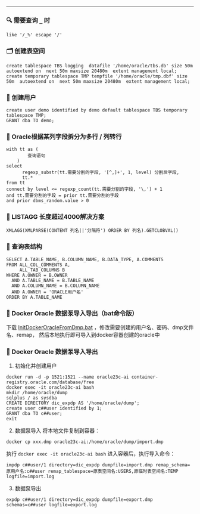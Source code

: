 ---
### 🔍 需要查询 `_` 时
~~~
like '/_%' escape '/'
~~~

### 🗂️ 创建表空间
~~~
create tablespace TBS logging  datafile '/home/oracle/tbs.db' size 50m  autoextend on  next 50m maxsize 20480m  extent management local;
create temporary tablespace TMP tempfile '/home/oracle/tmp.dbf' size 50m  autoextend on  next 50m maxsize 20480m  extent management local;
~~~

### 👤 创建用户
~~~
create user demo identified by demo default tablespace TBS temporary tablespace TMP;
GRANT dba TO demo;
~~~

### 📖 Oracle根据某列字段拆分为多行 / 列转行
~~~
with tt as (
        查询语句
    )
select
      regexp_substr(tt.需要分割的字段, '[^,]+', 1, level) 分割后字段,
      tt.*
from tt
connect by level <= regexp_count(tt.需要分割的字段, '\,') + 1
and tt.需要分割的字段 = prior tt.需要分割的字段
and prior dbms_random.value > 0
~~~

### 🧩 LISTAGG 长度超过4000解决方案
~~~
XMLAGG(XMLPARSE(CONTENT 列名||'分隔符') ORDER BY 列名).GETCLOBVAL()
~~~

### 📐 查询表结构
~~~
SELECT A.TABLE_NAME, B.COLUMN_NAME, B.DATA_TYPE, A.COMMENTS
FROM ALL_COL_COMMENTS A,
     ALL_TAB_COLUMNS B
WHERE A.OWNER = B.OWNER
  AND A.TABLE_NAME = B.TABLE_NAME
  AND A.COLUMN_NAME = B.COLUMN_NAME
  AND A.OWNER = 'ORACLE用户名'
ORDER BY A.TABLE_NAME
~~~

### 🐳 Docker Oracle 数据泵导入导出（bat命令版）
下载 [InitDockerOracleFromDmp.bat](bat/InitDockerOracleFromDmp.bat) ，修改需要创建的用户名、密码、dmp文件名、remap，
然后本地执行即可导入到docker容器创建的oracle中

### 🐳 Docker Oracle 数据泵导入导出
1. 初始化并创建用户
~~~
docker run -d -p 1521:1521 --name oracle23c-ai container-registry.oracle.com/database/free
docker exec -it oracle23c-ai bash
mkdir /home/oracle/dump
sqlplus / as sysdba
CREATE DIRECTORY dic_expdp AS '/home/oracle/dump';
create user c##user identified by 1;
GRANT dba TO c##user;
exit
~~~

2. 数据泵导入
将本地文件复制到容器：
~~~
docker cp xxx.dmp oracle23c-ai:/home/oracle/dump/import.dmp
~~~
执行 `docker exec -it oracle23c-ai bash` 进入容器后，执行导入命令：
~~~
impdp c##user/1 directory=dic_expdp dumpfile=import.dmp remap_schema=原用户名:c##user remap_tablespace=原表空间名:USERS,原临时表空间名:TEMP logfile=import.log
~~~

3. 数据泵导出
~~~
expdp c##user/1 directory=dic_expdp dumpfile=export.dmp schemas=c##user logfile=export.log
~~~
